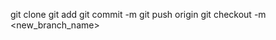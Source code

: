 git clone <repository url>
git add <files>
git commit -m <message>
git push origin <branch name>
git checkout -m <new_branch_name>
